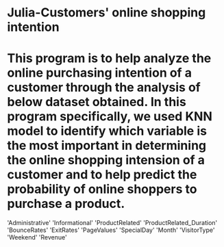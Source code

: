 # Julia-Customers' online shopping intention
# This program is to help analyze the online purchasing intention of a customer through the analysis of below dataset obtained. In this program specifically, we used KNN model to identify which variable is the most important in determining the online shopping intension of a customer and to help predict the probability of online shoppers to purchase a product.
'Administrative'
'Informational' 
'ProductRelated'
'ProductRelated_Duration' 
'BounceRates' 
'ExitRates' 
'PageValues'
'SpecialDay' 
'Month' 
'VisitorType' 
'Weekend' 
'Revenue'
